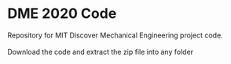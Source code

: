# DME 2020 Code
Repository for MIT Discover Mechanical Engineering project code.<br/>
<br/>
Download the code and extract the zip file into any folder

